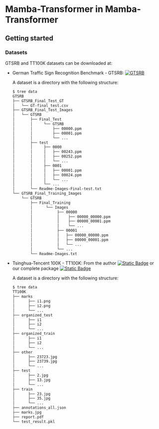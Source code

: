 # Mamba-Transformer in Mamba-Transformer

## Getting started
### Datasets
GTSRB and TT100K datasets can be downloaded at:

- German Traffic Sign Recognition Benchmark - GTSRB: [![GTSRB](https://img.shields.io/badge/Kaggle-GTSRB-link?style=flat&logo=kaggle&color=blue&link=https%3A%2F%2Fwww.kaggle.com%2Fdatasets%2Fnaofunyannn%2Fmama-gtsrb)](https://www.kaggle.com/datasets/naofunyannn/mama-gtsrb)
  
    A dataset is a directory with the following structure:
  ```bash
  $ tree data
  GTSRB
  ├── GTSRB_Final_Test_GT
  │   └── GT-final_test.csv
  ├── GTSRB_Final_Test_Images
  │   └── GTSRB
  │       ├── Final_Test
  │       │     └── GTSRB
  │       │         ├── 00000.ppm
  │       │         ├── 00001.ppm
  │       │         └── ...
  │       ├── test
  │       │     ├── 0000
  │       │     │   ├── 00243.ppm
  │       │     │   ├── 00252.ppm
  │       │     │   └── ...
  │       │     ├── 0001
  │       │     │   ├── 00001.ppm
  │       │     │   ├── 00024.ppm
  │       │     │   └── ...
  │       │     └── ...       
  │       └── Readme-Images-Final-test.txt
  └── GTSRB_Final_Training_Images
      └── GTSRB
          ├── Final_Training
          │      └── Images
          │           ├── 00000
          │           │    ├── 00000_00000.ppm
          │           │    ├── 00000_00001.ppm
          │           │    └── ...
          │           ├── 00001
          │           │   ├── 00000_00000.ppm
          │           │   ├── 00000_00001.ppm
          │           │   └── ...
          │           └── ... 
          └── Readme-Images.txt

- Tsinghua-Tencent 100K - TT100K: From the author [![Static Badge](https://img.shields.io/badge/Dataset-TT100K-blue?logo=ieee&labelColor=gray&color=green&link=https%3A%2F%2Fcg.cs.tsinghua.edu.cn%2Ftraffic-sign%2F)](https://cg.cs.tsinghua.edu.cn/traffic-sign/) or our complete package [![Static Badge](https://img.shields.io/badge/Kaggle-TT100K-blue?logo=kaggle&labelColor=gray&color=blue&link=https%3A%2F%2Fwww.kaggle.com%2Fdatasets%2Fnaofunyannn%2Fmama-tt100k)](https://www.kaggle.com/datasets/naofunyannn/mama-tt100k)
  
  A dataset is a directory with the following structure:
    ```bash
    $ tree data
    TT100K
    ├── marks
    │      ├── i1.png
    │      ├── i2.png
    │      └── ...
    ├── organized_test
    │      ├── i1
    │      ├── i2
    │      └── ...
    ├── organized_train
    │      ├── i1
    │      ├── i2
    │      └── ...
    ├── other
    │      ├── 23723.jpg
    │      ├── 23739.jpg
    │      └── ...
    ├── test
    │      ├── 2.jpg
    │      ├── 13.jpg
    │      └── ...
    ├── train
    │      ├── 23.jpg
    │      ├── 35.jpg
    │      └── ...
    ├── annotations_all.json
    ├── marks.jpg
    ├── report.pdf
    └── test_result.pkl


